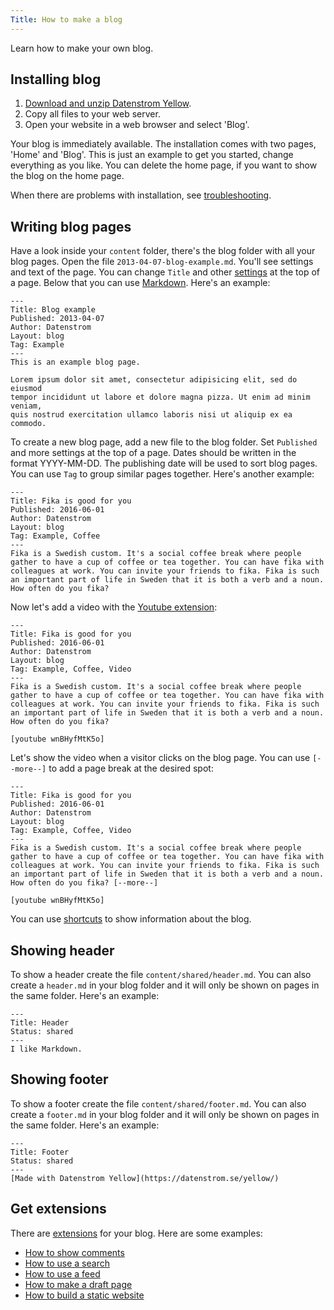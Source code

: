 ```yaml
---
Title: How to make a blog
---
```

Learn how to make your own blog.

## Installing blog

1. [Download and unzip Datenstrom Yellow](https://github.com/datenstrom/yellow/archive/master.zip).
2. Copy all files to your web server.
3. Open your website in a web browser and select 'Blog'.

Your blog is immediately available. The installation comes with two pages, 'Home' and 'Blog'. This is just an example to get you started, change everything as you like. You can delete the home page, if you want to show the blog on the home page.

When there are problems with installation, see [troubleshooting](troubleshooting).
 
## Writing blog pages

Have a look inside your `content` folder, there's the blog folder with all your blog pages. Open the file `2013-04-07-blog-example.md`. You'll see settings and text of the page. You can change `Title` and other [settings](markdown-cheat-sheet#settings) at the top of a page. Below that you can use [Markdown](markdown-cheat-sheet). Here's an example:

```
---
Title: Blog example
Published: 2013-04-07
Author: Datenstrom
Layout: blog
Tag: Example
---
This is an example blog page. 

Lorem ipsum dolor sit amet, consectetur adipisicing elit, sed do eiusmod 
tempor incididunt ut labore et dolore magna pizza. Ut enim ad minim veniam, 
quis nostrud exercitation ullamco laboris nisi ut aliquip ex ea commodo. 
```

To create a new blog page, add a new file to the blog folder. Set `Published` and more settings at the top of a page. Dates should be written in the format YYYY-MM-DD. The publishing date will be used to sort blog pages. You can use `Tag` to group similar pages together. Here's another example:

```
---
Title: Fika is good for you
Published: 2016-06-01
Author: Datenstrom
Layout: blog
Tag: Example, Coffee
---
Fika is a Swedish custom. It's a social coffee break where people 
gather to have a cup of coffee or tea together. You can have fika with 
colleagues at work. You can invite your friends to fika. Fika is such 
an important part of life in Sweden that it is both a verb and a noun. 
How often do you fika?
```

Now let's add a video with the [Youtube extension](https://github.com/datenstrom/yellow-extensions/tree/master/features/youtube):

```
---
Title: Fika is good for you
Published: 2016-06-01
Author: Datenstrom
Layout: blog
Tag: Example, Coffee, Video
---
Fika is a Swedish custom. It's a social coffee break where people 
gather to have a cup of coffee or tea together. You can have fika with 
colleagues at work. You can invite your friends to fika. Fika is such 
an important part of life in Sweden that it is both a verb and a noun. 
How often do you fika?

[youtube wnBHyfMtK5o]
```

Let's show the video when a visitor clicks on the blog page. You can use `[--more--]` to add a page break at the desired spot:

```
---
Title: Fika is good for you
Published: 2016-06-01
Author: Datenstrom
Layout: blog
Tag: Example, Coffee, Video
---
Fika is a Swedish custom. It's a social coffee break where people 
gather to have a cup of coffee or tea together. You can have fika with 
colleagues at work. You can invite your friends to fika. Fika is such 
an important part of life in Sweden that it is both a verb and a noun. 
How often do you fika? [--more--]

[youtube wnBHyfMtK5o]
```

You can use [shortcuts](https://github.com/datenstrom/yellow-extensions/tree/master/features/blog#how-to-show-blog-information) to show information about the blog.

## Showing header

To show a header create the file `content/shared/header.md`. You can also create a `header.md` in your blog folder and it will only be shown on pages in the same folder. Here's an example:

```
---
Title: Header
Status: shared
---
I like Markdown.
```

## Showing footer

To show a footer create the file `content/shared/footer.md`. You can also create a `footer.md` in your blog folder and it will only be shown on pages in the same folder. Here's an example:

```
---
Title: Footer
Status: shared
---
[Made with Datenstrom Yellow](https://datenstrom.se/yellow/)
```

## Get extensions

There are [extensions](https://github.com/datenstrom/yellow-extensions) for your blog. Here are some examples:

* [How to show comments](https://github.com/datenstrom/yellow-extensions/tree/master/features/disqus)
* [How to use a search](https://github.com/datenstrom/yellow-extensions/tree/master/features/search)
* [How to use a feed](https://github.com/datenstrom/yellow-extensions/tree/master/features/feed)
* [How to make a draft page](https://github.com/datenstrom/yellow-extensions/tree/master/features/draft)
* [How to build a static website](https://github.com/datenstrom/yellow-extensions/tree/master/features/command)
